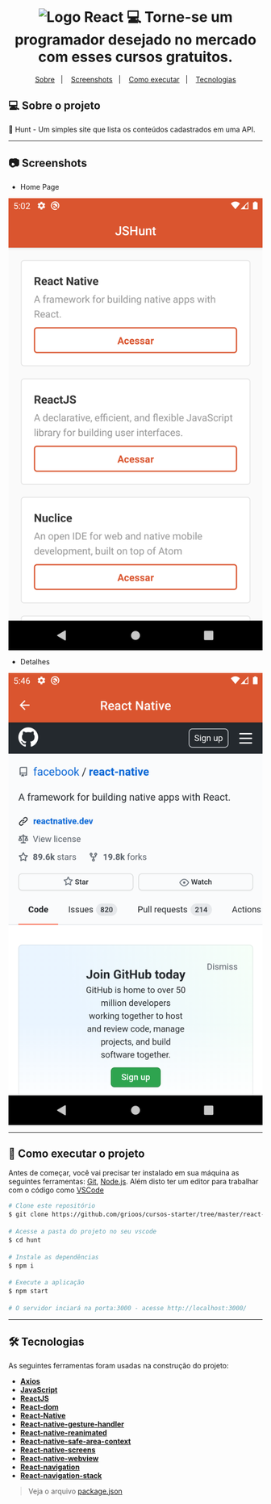 
<h1 align="center" >
    <img alt="Logo React" src="https://encrypted-tbn0.gstatic.com/images?q=tbn%3AANd9GcQw6m3upIge2-MkCAZwLx2x6nzRA-OGeOoupw&usqp=CAU" width="200px" height="200px />
</h1>

<h3 align="center">
    💻 Torne-se um programador desejado no mercado com esses cursos gratuitos. 
</h3>

<p align="center">
	<a href="#-sobre-o-projeto">Sobre</a>&nbsp;&nbsp;&nbsp;|&nbsp;&nbsp;&nbsp;
	<a href="#-screenshots">Screenshots</a>&nbsp;&nbsp;&nbsp;|&nbsp;&nbsp;&nbsp;
 	<a href="#-como-executar-o-projeto">Como executar</a>&nbsp;&nbsp;&nbsp;|&nbsp;&nbsp;&nbsp;
  <a href="#-tecnologias">Tecnologias</a> 
</p>

## 💻 Sobre o projeto

🎯 Hunt - Um simples site que lista os conteúdos cadastrados em uma API. 

---

## 📷 Screenshots

* Home Page

<p align="center" style="display: flex; align-items: flex-start; justify-content: center;">
  	<img alt="Página de cadastro de vídeo" src="/.github/images/landing-mobile.png" width="100%">
</p>

* Detalhes

<p align="center" style="display: flex; align-items: flex-start; justify-content: center;">
  	<img alt="Página de cadastro de vídeo" src="/.github/images/detail-mobile2.png" width="100%">
</p>

---

## 🚀 Como executar o projeto

Antes de começar, você vai precisar ter instalado em sua máquina as seguintes ferramentas:
[Git](https://git-scm.com), [Node.js](https://nodejs.org/en/). 
Além disto ter um editor para trabalhar com o código como [VSCode](https://code.visualstudio.com/)

```bash
# Clone este repositório
$ git clone https://github.com/grioos/cursos-starter/tree/master/react-native/hunt

# Acesse a pasta do projeto no seu vscode
$ cd hunt

# Instale as dependências
$ npm i

# Execute a aplicação 
$ npm start

# O servidor inciará na porta:3000 - acesse http://localhost:3000/
```

---

## 🛠 Tecnologias

As seguintes ferramentas foram usadas na construção do projeto:

- **[Axios](https://github.com/axios/axios)**
- **[JavaScript](https://www.javascript.com)**
- **[ReactJS](https://github.com/facebook/react)**
- **[React-dom](https://pt-br.reactjs.org/docs/react-dom.html)**
- **[React-Native](https://github.com/facebook/react-native)**
- **[React-native-gesture-handler](https://github.com/facebook/react-native)**
- **[React-native-reanimated](https://github.com/facebook/react-native)**
- **[React-native-safe-area-context](https://github.com/th3rdwave/react-native-safe-area-context)**
- **[React-native-screens](https://github.com/software-mansion/react-native-screens)**
- **[React-native-webview](https://github.com/react-native-community/react-native-webview)**
- **[React-navigation](https://github.com/react-navigation/react-navigation)**
- **[React-navigation-stack](https://www.npmjs.com/package/react-navigation-stack)**

> Veja o arquivo  [package.json](https://github.com/grioos/cursos-starter/blob/master/react-native/hunt/package.json)
